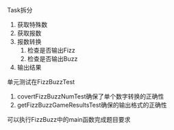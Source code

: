 Task拆分

1. 获取特殊数
2. 获取报数
3. 报数转换
    1. 检查是否输出Fizz
    2. 检查是否输出Buzz
4. 输出结果

单元测试在FizzBuzzTest
1. covertFizzBuzzNumTest确保了单个数字转换的正确性
2. getFizzBuzzGameResultsTest确保的输出格式的正确性

可以执行FizzBuzz中的main函数完成题目要求